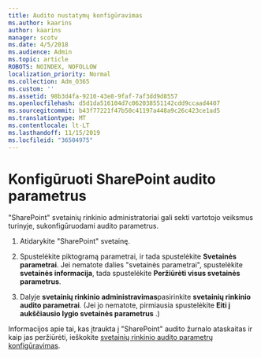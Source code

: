 ```yaml
---
title: Audito nustatymų konfigūravimas
ms.author: kaarins
author: kaarins
manager: scotv
ms.date: 4/5/2018
ms.audience: Admin
ms.topic: article
ROBOTS: NOINDEX, NOFOLLOW
localization_priority: Normal
ms.collection: Adm_O365
ms.custom: ''
ms.assetid: 98b3d4fa-9210-43e8-9faf-7af3dd9d8557
ms.openlocfilehash: d5d1da516104d7c062038551142cdd9ccaad4407
ms.sourcegitcommit: b43f77221f47b50c41197a448a9c26c423ce1ad5
ms.translationtype: MT
ms.contentlocale: lt-LT
ms.lasthandoff: 11/15/2019
ms.locfileid: "36504975"
---
```

# <a name="configure-sharepoint-audit-settings"></a>Konfigūruoti SharePoint audito parametrus

"SharePoint" svetainių rinkinio administratoriai gali sekti vartotojo veiksmus turinyje, sukonfigūruodami audito parametrus.
  
1. Atidarykite "SharePoint" svetainę.
    
2. Spustelėkite piktogramą parametrai, ir tada spustelėkite **Svetainės parametrai**. Jei nematote dalies "svetainės parametrai", spustelėkite **svetainės informacija**, tada spustelėkite **Peržiūrėti visus svetainės parametrus**.
    
3. Dalyje **svetainių rinkinio administravimas**pasirinkite **svetainių rinkinio audito parametrai**. (Jei jo nematote, pirmiausia spustelėkite **Eiti į aukščiausio lygio svetainės parametrus** .) 
    
Informacijos apie tai, kas įtraukta į "SharePoint" audito žurnalo ataskaitas ir kaip jas peržiūrėti, ieškokite [svetainių rinkinio audito parametrų konfigūravimas](https://go.microsoft.com/fwlink/?linkid=404050).
  

